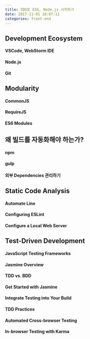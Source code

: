 ```yaml
---
title: TDD로 ES6, Node.js 시작하기
date: 2017-11-01 18:07:11
categories: front-end
---
```


## Development Ecosystem

#### VSCode, WebStorm IDE

#### Node.js

#### Git

## Modularity

#### CommonJS

#### RequireJS

#### ES6 Modules

## 왜 빌드를 자동화해야 하는가?

#### npm

#### gulp

#### 외부 Dependencies 관리하기

## Static Code Analysis

#### Automate Line

#### Configuring ESLint

#### Configure a Local Web Server

## Test-Driven Development

#### JavaScript Testing Frameworks

#### Jasmine Overview

#### TDD vs. BDD

#### Get Started with Jasmine

#### Integrate Testing into Your Build

#### TDD Practices

#### Automated Cross-browser Testing

#### In-browser Testing with Karma

